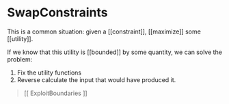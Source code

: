 # SwapConstraints

This is a common situation: given a [[constraint]], [[maximize]] some [[utility]].

If we know that this utility is [[bounded]] by some quantity, we can solve the problem:

1. Fix the utility functions
2. Reverse calculate the input that would have produced it.

> [[ ExploitBoundaries ]]
